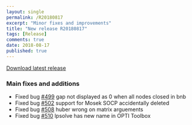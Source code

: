 ```yaml
---
layout: single
permalink: /R20180817
excerpt: "Minor fixes and improvements"
title: "New release R20180817"
tags: [Release]
comments: true
date: 2018-08-17
published: true
---
```


[Download latest release](/download)

### Main fixes and additions

* Fixed bug [#499](https://github.com/yalmip/YALMIP/issues/499) gap not displayed as 0 when all nodes closed in bnb
* Fixed bug [#502](https://github.com/yalmip/YALMIP/issues/502) support for Mosek SOCP accidentally deleted
* Fixed bug [#508](https://github.com/yalmip/YALMIP/issues/508) huber wrong on matrix arguements
* Fixed bug [#510](https://github.com/yalmip/YALMIP/issues/510) lpsolve has new name in OPTI Toolbox













